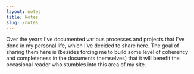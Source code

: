 ```yaml
---
layout: notes
title: Notes
slug: /notes
---
```


Over the years I've documented various processes and projects that I've done in my personal life, which I've decided to share here. The goal of sharing them here is (besides forcing me to build some level of coherency and completeness in the documents themselves) that it will benefit the occasional reader who stumbles into this area of my site.

<br />
